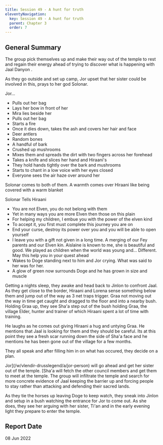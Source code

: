 ```yaml
---
title: Session 49 - A hunt for truth
eleventyNavigation:
  key: Session 49 - A hunt for truth
  parent: Chapter 3
  order: 7
---
```


## General Summary

The group pick themselves up and make their way out of the temple to rest and regain their energy ahead of trying to discover what is happening with Jaal Danyon .  

 As they go outside and set up camp, Jor upset that her sister could be involved in this, prays to her god Solonar.  

 Jor...

* Pulls out her bag
* Lays her bow in front of her
* Mira lies beside her
* Pulls out her bag
* Starts a fire
* Once it dies down, takes the ash and covers her hair and face
* Deer antlers
* Random bones
* A handful of bark
* Crushed up mushrooms
* Mixes them and spreads the dirt with two fingers across her forehead
* Takes a knife and slices her hand and Hiraani's
* They hold hands tightly over the bark and mushrooms
* Starts to chant in a low voice with her eyes closed
* Everyone sees the air haze over around her

 Solonar comes to both of them. A warmth comes over Hiraani like being covered with a warm blanket  

 Solonar Tells Hiraani

* You are not Elven, you do not belong with them
* Yet in many ways you are more Elven then those on this plain
* For helping my children, I embue you with the power of the elven kind
* To accept it, you first must complete this journey you are on
* End your curse, destroy its power over you and you will be able to open yourself
* I leave you with a gift not given in a long time. A merging of our Fey parents and our Elven kin. Aislaine is known to me, she is beautiful and good. We played as children when the world was young and... Different. May this help you in your quest ahead
* Wakes to Doge standing next to him and Jor crying. What was said to her was for her.
* A glow of green now surrounds Doge and he has grown in size and muscle

 Getting a nights sleep, they awake and head back to Jinlon to confront Jaal. As they get close to the border, Hiraani and Lorena sense something below them and jump out of the way as 3 net traps trigger. Graa not moving out the way in time get caught and dragged to the floor and into a nearby bush. Holding Graa up, they see Sha'a step out of the bush holding Graa, the village Elder, hunter and trainer of which Hiraani spent a lot of time with training.  

 He laughs as he comes out giving Hiraani a hug and untying Graa. He mentions that Jaal is looking for them and they should be careful. Its at this point they see a fresh scar running down the side of Sha'a face and he mentions he has been gone out of the village for a few months.  

 They all speak and after filling him in on what has occured, they decide on a plan.  

 Jor](/w/vlendir-drusslegend/a/jor-person) will go ahead and get her sister out of the temple. [Sha'a will fetch the other council members and get them to meet at the temple. The group will infiltrate the temple and search for more concrete evidence of Jaal keeping the barrier up and forcing people to stay rather than attacking and defending their sacred lands.  

 As they tie the horses up leaving Doge to keep watch, they sneak into Jinlon and setup in a bush watching the entrance for Jor to come out. As she does, they see her arguing with her sister, Ti'an and in the early evening light they prepare to enter the temple.

## Report Date

08 Jun 2022
